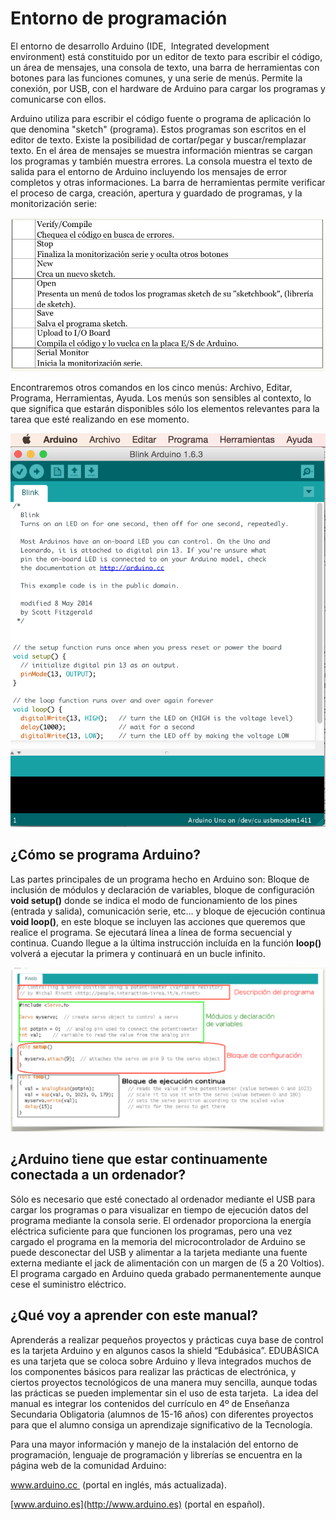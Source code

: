 
# Entorno de programación

El entorno de desarrollo Arduino (IDE,  Integrated development environment) está constituido por un editor de texto para escribir el código, un área de mensajes, una consola de texto, una barra de herramientas con botones para las funciones comunes, y una serie de menús. Permite la conexión, por USB, con el hardware de Arduino para cargar los programas y comunicarse con ellos. 

Arduino utiliza para escribir el código fuente o programa de aplicación lo que denomina "sketch" (programa). Estos programas son escritos en el editor de texto. Existe la posibilidad de cortar/pegar y buscar/remplazar texto. En el área de mensajes se muestra información mientras se cargan los programas y también muestra errores. La consola muestra el texto de salida para el entorno de Arduino incluyendo los mensajes de error completos y otras informaciones. La barra de herramientas permite verificar el proceso de carga, creación, apertura y guardado de programas, y la monitorización serie: 

![](img/Captura_de_pantalla_2015-04-06_a_las_12.07.14.png)

Encontraremos otros comandos en los cinco menús: Archivo, Editar, Programa, Herramientas, Ayuda. Los menús son sensibles al contexto, lo que significa que estarán disponibles sólo los elementos relevantes para la tarea que esté realizando en ese momento.

![](img/Captura_de_pantalla_2015-04-06_a_las_12.08.49.png)

## ¿Cómo se programa Arduino?

Las partes principales de un programa hecho en Arduino son: Bloque de inclusión de módulos y declaración de variables, bloque de configuración **void setup()** donde se indica el modo de funcionamiento de los pines (entrada y salida), comunicación serie, etc... y bloque de ejecución continua **void loop()**, en este bloque se incluyen las acciones que queremos que realice el programa. Se ejecutará línea a línea de forma secuencial y continua. Cuando llegue a la última instrucción incluída en la función **loop()** volverá a ejecutar la primera y continuará en un bucle infinito.

![](img/Captura_de_pantalla_2015-04-13_a_las_12.34.57.png)

## ¿Arduino tiene que estar continuamente conectada a un ordenador?

Sólo es necesario que esté conectado al ordenador mediante el USB para cargar los programas o para visualizar en tiempo de ejecución datos del programa mediante la consola serie. El ordenador proporciona la energía eléctrica suficiente para que funcionen los programas, pero una vez cargado el programa en la memoria del microcontrolador de Arduino se puede desconectar del USB y alimentar a la tarjeta mediante una fuente externa mediante el jack de alimentación con un margen de (5 a 20 Voltios). El programa cargado en Arduino queda grabado permanentemente aunque cese el suministro eléctrico.

## **¿Qué voy a aprender con este manual?**

Aprenderás a realizar pequeños proyectos y prácticas cuya base de control es la tarjeta Arduino y en algunos casos la shield “Edubásica”. EDUBÁSICA es una tarjeta que se coloca sobre Arduino y lleva integrados muchos de los componentes básicos para realizar las prácticas de electrónica, y ciertos proyectos tecnológicos de una manera muy sencilla, aunque todas las prácticas se pueden implementar sin el uso de esta tarjeta.  La idea del manual es integrar los contenidos del currículo en 4º de Enseñanza Secundaria Obligatoria (alumnos de 15-16 años) con diferentes proyectos para que el alumno consiga un aprendizaje significativo de la Tecnología.



Para una mayor información y manejo de la instalación del entorno de programación, lenguaje de programación y librerías se encuentra en la página web de la comunidad Arduino:

[www.arduino.cc ](http://www.arduino.cc%20) (portal en inglés, más actualizada).

[www.arduino.es](http://www.arduino.es) (portal en español).

